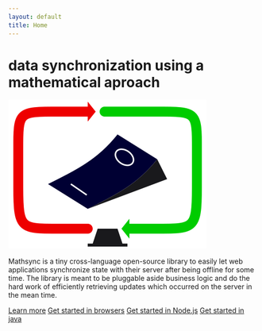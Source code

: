 ```yaml
---
layout: default
title: Home
---
```


<div class="text-center">

  <h1>data synchronization using a mathematical aproach</h1>

  <img src="logo.svg" alt="Mathsync" />

  <p>Mathsync is a tiny cross-language open-source library to easily let web applications synchronize state with their server after being offline for some time. The library is meant to be pluggable aside business logic and do the hard work of efficiently retrieving updates which occurred on the server in the mean time.</p>

  <a class="btn btn-large btn-primary" href="learn_more.html">Learn more</a>
  <a class="btn btn-large btn-primary" href="browser.html">Get started in browsers</a>
  <a class="btn btn-large btn-primary" href="node.html">Get started in Node.js</a>
  <a class="btn btn-large btn-primary" href="java.html">Get started in java</a>

</div>
